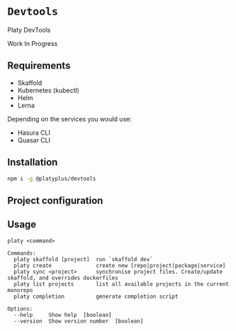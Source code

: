 # `Devtools`

Platy DevTools

Work In Progress

## Requirements

- Skaffold
- Kubernetes (kubectl)
- Helm
- Lerna

Depending on the services you would use:

- Hasura CLI
- Quasar CLI

## Installation

```sh
npm i -g @platyplus/devtools
```

## Project configuration

## Usage

```
platy <command>

Commands:
  platy skaffold [project]  run `skaffold dev`
  platy create              create new [repo|project|package|service]
  platy sync <project>      synchronise project files. Create/update skaffold, and overrides dockerfiles
  platy list projects       list all available projects in the current monorepo
  platy completion          generate completion script

Options:
  --help     Show help  [boolean]
  --version  Show version number  [boolean]
```
